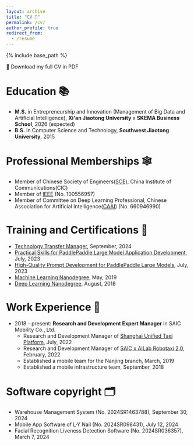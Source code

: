 ```yaml
---
layout: archive
title: "CV 🤵"
permalink: /cv/
author_profile: true
redirect_from:
  - /resume
---
```


{% include base_path %}

📄 Download my full CV in PDF

Education 📚︎
======
* **M.S.** in Entrepreneurship and Innovation (Management of Big Data and Artificial Intelligence), **Xi'an Jiaotong University** x **SKEMA Business School**, 2026 (expected)
* **B.S.** in Computer Science and Technology, **Southwest Jiaotong University**, 2015

Professional Memberships 🕸︎
======
*  Member of Chinese Society of Engineers([SCE](https://assess-cse.cast.org.cn/front/home)), China Institute of Communications(CIC)
*  Member of [IEEE](https://www.ieee.org/membership/join/index.html?WT.mc_id=hc_join) (No. 100556957)
*  Member of Committee on Deep Learning Professional, Chinese Association for Artificial Intelligence([CAAI](https://caai.kejie.org.cn/member/login.php)) (No. 660946990)

Training and Certifications 🧲
======
* [Technology Transfer Manager](https://www.netcchina.com/archives/27228), September, 2024
* [Practical Skills for PaddlePaddle Large Model Application Development](https://www.paddlepaddle.org.cn/), July, 2023
* [High-Quality Prompt Development for PaddlePaddle Large Models](https://www.paddlepaddle.org.cn/), July, 2023
* [Machine Learning Nanodegree](https://www.udacity.com/), May, 2019
* [Deep Learning Nanodegree](https://www.udacity.com/), August, 2018

Work Experience 🎯
======
* 2018 - present: **Research and Development Expert Manager** in SAIC Mobility Co., Ltd.
  * Research and Development Manager of [Shanghai Unified Taxi Platform](https://www.shcab.cn/index.html), July, 2022
  * Research and Development Manager of [SAIC x AILab Robotaxi 2.0](https://www.saicmobility.com/robotaxi.html), February, 2022
  * Established a mobile team for the Nanjing branch, March, 2019
  * Established a mobile infrastructure team, September, 2018

Software copyright 🗂︎
======
*  Warehouse Management System (No. 2024SR1463788), September 30, 2024
*  Mobile App Software of L·Y Nail (No. 2024SR098431), July 12, 2024
*  Facial Recognition Liveness Detection Software (No. 2024SR036357), March 7, 2024
